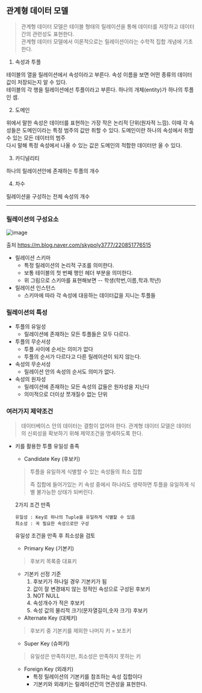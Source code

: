 <h2>관계형 데이터 모델</h2>

> 관계형 데이터 모델은 테이블 형태의 릴레이션을 통해 데이터를 저장하고 데이터 간의 관련성도 표현한다.<br>
관계형 데이터 모델에서 이론적으로는 릴레이션이라는 수학적 집합 개념에 기초한다.

1. 속성과 투플

테이블의 열을 릴레이션에서 속성이라고 부른다. 속성 이름을 보면 어떤 종류의 데이터 값이 저장되는지 알 수 있다.<br>
테이블의 각 행을 릴레이션에선 투플이라고 부른다. 하나의 개체(entity)가 하나의 투플인 셈.

2. 도메인

위에서 말한 속성은 데이터를 표현하는 가장 작은 논리적 단위(원자적 느낌). 이때 각 속성들은 도메인이라는 특정 범주의 값만 취할 수 있다.
도메인이란 하나의 속성에서 취할 수 있는 모든 데이터의 범주<br>
다시 말해 특정 속성에서 나올 수 있는 값은 도메인의 적합한 데이터만 올 수 있다.

3. 카디널리티

하나의 릴레이션안에 존재하는 투플의 개수 

4. 차수

릴레이션을 구성하는 전체 속성의 개수

<hr>

<h3>릴레이션의 구성요소</h3>

![image](https://github.com/Jung-MinGi/ComputerScience/assets/118701129/12b487c9-ce54-4edb-9ee9-0fa817913111)

출처 https://m.blog.naver.com/skypoly3777/220851776515

* 릴레이션 스키마
  * 특정 릴레이션의 논리적 구조를 의미한다.
  * 보통 테이블의 첫 번째 행인 헤더 부분을 의미한다.
  * 위 그림으로 스키마를 표현해보면 -- 학생(학번,이름,학과.학년)
* 릴레이션 인스턴스
  * 스키마에 따라 각 속성에 대응하는 데이터값을 지니는 투플들 
<h3>릴레이션의 특성</h3>

* 투플의 유일성
  * 릴레이션에 존재하는 모든 투플들은 모두 다르다.
* 투플의 무순서성
  * 투플 사이에 순서는 의미가 없다
  * 투플의 순서가 다르다고 다른 릴레이션이 되지 않는다.
* 속성의 무순서성
  * 릴레이션 안의 속성의 순서도 의미가 없다.
* 속성의 원자성
  * 릴레이션에 존재하는 모든 속성의 값들은 원자성을 지닌다
  * 의미적으로 더이상 쪼개질수 없는 단위  

<h3>여러가지 제약조건</h3>

> 데이터베이스 안의 데이터는 결함이 없어야 한다. 관계형 데이터 모델은 데이터의 신뢰성을 확보하기 위해 제약조건을 명세하도록 한다.

* 키를 활용한 투플 유일성 충족
  * Candidate Key (후보키)
   > 투플을 유일하게 식별할 수 있는 속성들의 최소 집합
   > 
   > 즉 집합에 들어가있는 키 속성 중에서 하나라도 생략하면 투플을 유일하게 식별 불가능한 상태가 되버린다.

   2가지 조건 만족
  
      유일성 : Key로 하나의 Tuple을 유일하게 식별할 수 있음
      최소성 : 꼭 필요한 속성으로만 구성
  유일성 조건을 만족 후 최소성을 검토
  * Primary Key (기본키)
   > 후보키 목록중 대표키
    * 기본키 선정 기준
      1. 후보키가 하나일 경우 기본키가 됨
      2. 값이 잘 변경돼지 않는 정적인 속성으로 구성된 후보키
      3. NOT NULL
      4. 속성개수가 적은 후보키
      5. 속성 값의 물리적 크기(문자열길이,숫자 크기) 후보키
  * Alternate Key (대체키)
   > 후보키 중 기본키를 제외한 나머지 키 = 보조키
  * Super Key (슈퍼키)
   > 유일성은 만족하지만, 최소성은 만족하지 못하는 키
  * Foreign Key (외래키)
    * 특정 릴레이션의 기본키를 참조하는 속성 집합이다
    * 기본키와 외래키는 릴레이션간의 연관성을 표현한다.
  




